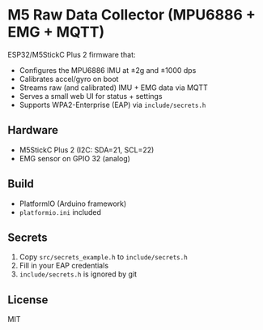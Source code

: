 # M5 Raw Data Collector (MPU6886 + EMG + MQTT)

ESP32/M5StickC Plus 2 firmware that:
- Configures the MPU6886 IMU at ±2g and ±1000 dps
- Calibrates accel/gyro on boot
- Streams raw (and calibrated) IMU + EMG data via MQTT
- Serves a small web UI for status + settings
- Supports WPA2-Enterprise (EAP) via `include/secrets.h`

## Hardware
- M5StickC Plus 2 (I2C: SDA=21, SCL=22)
- EMG sensor on GPIO 32 (analog)

## Build
- PlatformIO (Arduino framework)
- `platformio.ini` included

## Secrets
1. Copy `src/secrets_example.h` to `include/secrets.h`
2. Fill in your EAP credentials
3. `include/secrets.h` is ignored by git

## License
MIT
